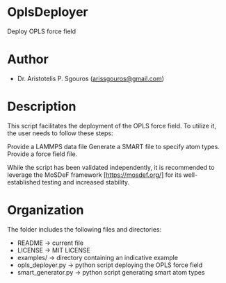 # OplsDeployer
Deploy OPLS force field

# Author
- Dr. Aristotelis P. Sgouros (arissgouros@gmail.com)

# Description
This script facilitates the deployment of the OPLS force field.
To utilize it, the user needs to follow these steps:

   Provide a LAMMPS data file
   Generate a SMART file to specify atom types.
   Provide a force field file.

While the script has been validated independently, it is recommended to leverage the MoSDeF framework [https://mosdef.org/] for its well-established testing and increased stability.


# Organization
The folder includes the following files and directories:
 - README             -> current file
 - LICENSE            -> MIT LICENSE
 - examples/          -> directory containing an indicative example
 - opls_deployer.py   -> python script deploying the OPLS force field
 - smart_generator.py -> python script generating smart atom types
